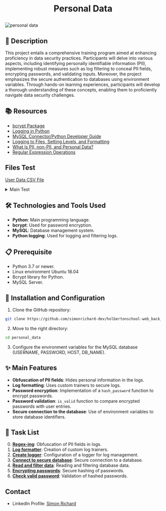 # <p align="center">Personal Data</p>

![personal data](holbertonschool-web_back_end\personal_data\assets\picture.jpeg)


## 📝 Description
This project entails a comprehensive training program aimed at enhancing proficiency in data security practices. Participants will delve into various aspects, including identifying personally identifiable information (PII), implementing robust measures such as log filtering to conceal PII fields, encrypting passwords, and validating inputs. Moreover, the project emphasizes the secure authentication to databases using environment variables. Through hands-on learning experiences, participants will develop a thorough understanding of these concepts, enabling them to proficiently navigate data security challenges.

## 📚 Resources
- [bcrypt Package](https://intranet.hbtn.io/rltoken/rvDYLUTaAWqtkhSQAJf4zA)
- [Logging in Python](https://docs.python.org/3/library/logging.html)
- [MySQL Connector/Python Developer Guide](https://dev.mysql.com/doc/connector-python/en/)
- [Logging to Files, Setting Levels, and Formatting](https://intranet.hbtn.io/rltoken/sxnkG_PQ8BcYeFGWAIRnjg)
- [What Is PII, non-PII, and Personal Data?](https://intranet.hbtn.io/rltoken/foPGuA-2Dz3K1Y40Zc_Qvg)
- [Regular Expression Operations](https://docs.python.org/3/library/re.html)

## Files Test
[User Data CSV File](https://github.com/simonrichard-dev/holbertonschool-web_back_end/blob/main/personal_data/%20user_data.csv)

<details>
<summary>Main Test</summary>
<br>

```python
#!/usr/bin/env python3

import logging
import re

"""
Test the filter_datum function
"""
filter_datum = __import__('filtered_logger').filter_datum
print("\nTEST 1")
fields = ["password", "date_of_birth"]
messages = ["name=egg;email=eggmin@eggsample.com;password=eggcellent;date_of_birth=12/12/1986;", "name=bob;email=bob@dylan.com;password=bobbycool;date_of_birth=03/04/1993;\n"]

for message in messages:
    print(filter_datum(fields, 'xxx', message, ';'))


"""
Test the RedactingFormatter class
"""
RedactingFormatter = __import__('filtered_logger').RedactingFormatter
print("TEST 2")
message = "name=Bob;email=bob@dylan.com;ssn=000-123-0000;password=bobby2019;"
log_record = logging.LogRecord("my_logger", logging.INFO, None, None, message, None, None)
formatter = RedactingFormatter(fields=("email", "ssn", "password"))
print(formatter.format(log_record))


"""
Test the get_logger function
"""
get_logger = __import__('filtered_logger').get_logger
PII_FIELDS = __import__('filtered_logger').PII_FIELDS
print("\nTEST 3")
print(get_logger.__annotations__.get('return'))
print("PII_FIELDS: {}".format(len(PII_FIELDS)))


"""
Test the hash_password function
"""
hash_password = __import__('encrypt_password').hash_password
print("\nTEST 4")
password = "MyAmazingPassw0rd"
print(hash_password(password))
print(hash_password(password))


"""
Test the is_valid function
"""
hash_password = __import__('encrypt_password').hash_password
is_valid = __import__('encrypt_password').is_valid
print("\nTEST 5")
password = "MyAmazingPassw0rd"
encrypted_password = hash_password(password)
print(encrypted_password)
print(is_valid(encrypted_password, password))
```

</details>

## 🛠️ Technologies and Tools Used
- **Python**: Main programming language.
- **bcrypt**: Used for password encryption.
- **MySQL**: Database management system.
- **Python logging**: Used for logging and filtering logs.

## 📋 Prerequisite
- Python 3.7 or newer.
- Linux environment Ubuntu 18.04
- Bcrypt library for Python.
- MySQL Server.

## 🚀 Installation and Configuration
1. Clone the GitHub repository: 

```sh
git clone https://github.com/simonrichard-dev/holbertonschool-web_back_end/
```

2. Move to the right directory:

```sh
cd personal_data
```

3. Configure the environment variables for the MySQL database (USERNAME, PASSWORD, HOST, DB_NAME).

## ✨ Main Features
- **Obfuscation of PII fields**: Hides personal information in the logs.
- **Log formatting**: Uses custom trainers to secure logs.
- **Password encryption**: Implementation of a `hash_password` function to encrypt passwords.
- **Password validation**: `is_valid` function to compare encrypted passwords with user entries.
- **Secure connection to the database**: Use of environment variables to store database identifiers.

## 📝 Task List

0. [**Regex-ing**](https://github.com/simonrichard-dev/holbertonschool-web_back_end/blob/main/personal_data/filtered_logger.py): Obfuscation of PII fields in logs.
1. [**Log formatter**](https://github.com/simonrichard-dev/holbertonschool-web_back_end/blob/main/personal_data/filtered_logger.py): Creation of custom log trainers.
2. [**Create logger**](https://github.com/simonrichard-dev/holbertonschool-web_back_end/blob/main/personal_data/filtered_logger.py): Configuration of a logger for log management.
3. [**Connect to secure database**](https://github.com/simonrichard-dev/holbertonschool-web_back_end/blob/main/personal_data/filtered_logger.py): Secure connection to a database.
4. [**Read and filter data**](https://github.com/simonrichard-dev/holbertonschool-web_back_end/blob/main/personal_data/filtered_logger.py): Reading and filtering database data.
5. [**Encrypting passwords**](https://github.com/simonrichard-dev/holbertonschool-web_back_end/blob/main/personal_data/encrypt_password.py): Secure hashing of passwords.
6. [**Check valid password**](https://github.com/simonrichard-dev/holbertonschool-web_back_end/blob/main/personal_data/encrypt_password.py): Validation of hashed passwords.

## Contact
- LinkedIn Profile: [Simon Richard](https://www.linkedin.com/in/simonrichard-dev/)